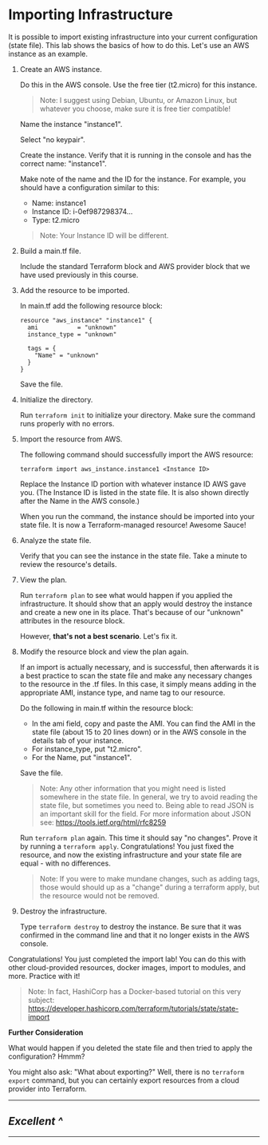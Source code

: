 # Importing Infrastructure
It is possible to import existing infrastructure into your current configuration (state file). This lab shows the basics of how to do this. Let's use an AWS instance as an example.

1. Create an AWS instance. 
  
    Do this in the AWS console. Use the free tier (t2.micro) for this instance. 
    > Note: I suggest using Debian, Ubuntu, or Amazon Linux, but whatever you choose, make sure it is free tier compatible!

    Name the instance "instance1". 

    Select "no keypair". 
    
    Create the instance. Verify that it is running in the console and has the correct name: "instance1".
    
    Make note of the name and the ID for the instance. For example, you should have a configuration similar to this:
    - Name: instance1
    - Instance ID: i-0ef987298374...
    - Type: t2.micro

    > Note: Your Instance ID will be different. 

2. Build a main.tf file.

    Include the standard Terraform block and AWS provider block that we have used previously in this course. 

3. Add the resource to be imported.

    In main.tf add the following resource block:
    ```
    resource "aws_instance" "instance1" {
      ami           = "unknown"
      instance_type = "unknown"
       
      tags = {
        "Name" = "unknown"
      }
    }
    ```

    Save the file.

4. Initialize the directory.

    Run `terraform init` to initialize your directory. Make sure the command runs properly with no errors. 

5. Import the resource from AWS.

    The following command should successfully import the AWS resource:

    `terraform import aws_instance.instance1 <Instance ID>`

    Replace the Instance ID portion with whatever instance ID AWS gave you. (The Instance ID is listed in the state file. It is also shown directly after the Name in the AWS console.) 
    
    When you run the command, the instance should be imported into your state file. It is now a Terraform-managed resource! Awesome Sauce!

6. Analyze the state file.

    Verify that you can see the instance in the state file. Take a minute to review the resource's details. 

    
7. View the plan.

    Run `terraform plan` to see what would happen if you applied the infrastructure. It should show that an apply would destroy the instance and create a new one in its place. That's because of our "unknown" attributes in the resource block. 
    
    However, **that's not a best scenario**. Let's fix it.
    
8. Modify the resource block and view the plan again.

    If an import is actually necessary, and is successful, then afterwards it is a best practice to scan the state file and make any necessary changes to the resource in the .tf files. In this case, it simply means adding in the appropriate AMI, instance type, and name tag to our resource. 

    Do the following in main.tf within the resource block: 
    
    - In the ami field, copy and paste the AMI. You can find the AMI in the state file (about 15 to 20 lines down) or in the AWS console in the details tab of your instance.
    - For instance_type, put "t2.micro".
    - For the Name, put "instance1".

    Save the file.

    > Note: Any other information that you might need is listed somewhere in the state file. In general, we try to avoid reading the state file, but sometimes you need to. Being able to read JSON is an important skill for the field. For more information about JSON see: https://tools.ietf.org/html/rfc8259

    Run `terraform plan` again. This time it should say "no changes". Prove it by running a `terraform apply`. Congratulations! You just fixed the resource, and now the existing infrastructure and your state file are equal - with no differences. 

    > Note: If you were to make mundane changes, such as adding tags, those would should up as a "change" during a terraform apply, but the resource would not be removed. 
            
9. Destroy the infrastructure.

    Type `terraform destroy` to destroy the instance. Be sure that it was confirmed in the command line and that it no longer exists in the AWS console. 

Congratulations! You just completed the import lab! You can do this with other cloud-provided resources, docker images, import to modules, and more. Practice with it!

> Note: In fact, HashiCorp has a Docker-based tutorial on this very subject:
https://developer.hashicorp.com/terraform/tutorials/state/state-import

**Further Consideration**

What would happen if you deleted the state file and then tried to apply the configuration? Hmmm?

You might also ask: "What about exporting?" Well, there is no `terraform export` command, but you can certainly export resources from a cloud provider into Terraform.

---
## *Excellent ^*
---

